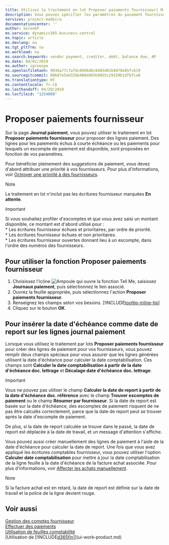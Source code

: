 ```yaml
---
title: Utilisez le traitement en lot Proposer paiements fournisseur| Microsoft Docs
description: Vous pouvez spécifier les paramètres du paiement fournisseur pour obtenir des suggestions ou des propositions pour les paiements arrivant à échéance ou donnant lieu à un escompte.
services: project-madeira
documentationcenter: ''
author: SorenGP
ms.service: dynamics365-business-central
ms.topic: article
ms.devlang: na
ms.tgt_pltfrm: na
ms.workload: na
ms.search.keywords: vendor payment, creditor, debt, balance due, AP
ms.date: 04/01/2019
ms.author: sgroespe
ms.openlocfilehash: 9936a77c7afdc89d6d8c8485d01b4970e85fcb19
ms.sourcegitcommit: 60b87e5eb32bb408dd65b9855c29159b1dfbfca8
ms.translationtype: HT
ms.contentlocale: fr-CA
ms.lasthandoff: 04/29/2019
ms.locfileid: "1254009"
---
```

# <a name="suggest-vendor-payments"></a>Proposer paiements fournisseur
Sur la page **Journal paiement**, vous pouvez utiliser le traitement en lot **Proposer paiements fournisseur** pour proposer des lignes paiement. Des lignes pour les paiements échus à courte échéance ou les paiements pour lesquels un escompte de paiement est disponible, sont proposées en fonction de vos paramètres.

Pour bénéficier pleinement des suggestions de paiement, vous devez d'abord attribuer une priorité à vos fournisseurs. Pour plus d'informations, voir [Octroyer une priorité à des fournisseurs](purchasing-how-prioritize-vendors.md).  

> [!NOTE]  
> Le traitement en lot n'inclut pas les écritures fournisseur marquées **En attente**.  

> [!IMPORTANT]  
>   Si vous souhaitez profiter d'escomptes et que vous avez saisi un montant disponible, ce montant est d'abord utilisé pour :  
    * Les écritures fournisseur échues et prioritaires, par ordre de priorité.   
    * Les écritures fournisseur échues et non prioritaires.  
    * Les écritures fournisseur ouvertes donnant lieu à un escompte, dans l'ordre des numéros des fournisseurs.  

## <a name="to-use-the-suggest-vendor-payments-function"></a>Pour utiliser la fonction Proposer paiements fournisseur
1. Choisissez l'icône ![Ampoule qui ouvre la fonction Tell Me](media/ui-search/search_small.png "Dites-moi ce que vous voulez faire"), saisissez **Journaux paiement**, puis sélectionnez le lien associé.  
2. Ouvrez la feuille appropriée, puis sélectionnez l'action **Proposer paiements fournisseur**.  
3. Renseignez les champs selon vos besoins. [!INCLUDE[tooltip-inline-tip](includes/tooltip-inline-tip_md.md)]  
4. Cliquez sur le bouton **OK**.  

## <a name="to-insert-the-due-date-as-posting-date-on-payment-journal-lines"></a>Pour insérer la date d'échéance comme date de report sur les lignes journal paiement
Lorsque vous utilisez le traitement par lots **Proposer paiements fournisseur** pour créer des lignes de paiement pour vos fournisseurs, vous pouvez remplir deux champs spéciaux pour vous assurer que les lignes générées utilisent la date d'échéance pour calculer la date comptabilisation. Ces champs sont **Calculer la date comptabilisation à partir de la date d'échéance doc. lettrage** et **Décalage date d'échéance doc. lettrage**.  

> [!IMPORTANT]  
>   Vous ne pouvez pas utiliser le champ **Calculer la date de report à partir de la date d'échéance doc. référence** avec le champ **Trouver escomptes de paiement** ou le champ **Résumer par fournisseur**. Si la date de report est basée sur la date d'échéance, des escomptes de paiement risquent de ne pas être calculés correctement, parce que la date de report peut se trouver après la date d'escompte de paiement.  

De plus, si la date de report calculée se trouve dans le passé, la date de report est déplacée à la date de travail, et un message d'attention s'affiche.  

Vous pouvez aussi créer manuellement des lignes de paiement à l'aide de la date d'échéance pour calculer la date de report. Une fois que vous avez appliqué les écritures comptables fournisseur, vous pouvez utiliser l'option **Calculer date comptabilisation** pour mettre à jour la date comptabilisation de la ligne feuille à la date d'échéance de la facture achat associée. Pour plus d'informations, voir [Affecter les achats manuellement](payables-how-apply-purchase-transactions-manually.md).  

> [!NOTE]  
>   Si la facture achat est en retard, la date de report est définie sur la date de travail et la police de la ligne devient rouge.  

## <a name="see-also"></a>Voir aussi
[Gestion des comptes fournisseur](payables-manage-payables.md)  
[Effectuer des paiements](payables-make-payments.md)  
[Utilisation de feuilles comptabilité](ui-work-general-journals.md)  
[Utilisation de [!INCLUDE[d365fin](includes/d365fin_md.md)]](ui-work-product.md)  
